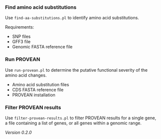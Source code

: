 ### Find amino acid substitutions

Use `find-aa-substitutions.pl` to identify amino acid substitutions.

Requirements:

- SNP files
- GFF3 file
- Genomic FASTA reference file

### Run PROVEAN

Use `run-provean.pl` to determine the putative functional severity of the amino acid changes.

- Amino acid substitution files
- CDS FASTA reference file
- PROVEAN installation

### Filter PROVEAN results

Use `filter-provean-results.pl` to filter PROVEAN results for a single gene, a file containing a list of genes, or all genes within a genomic range.

*Version 0.2.0*
